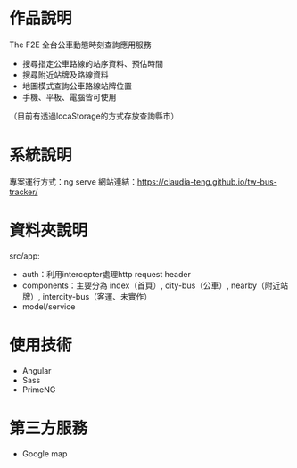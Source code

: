 # 作品說明

The F2E 全台公車動態時刻查詢應用服務

- 搜尋指定公車路線的站序資料、預估時間
- 搜尋附近站牌及路線資料
- 地圖模式查詢公車路線站牌位置
- 手機、平板、電腦皆可使用

（目前有透過locaStorage的方式存放查詢縣市）

# 系統說明
專案運行方式：ng serve
網站連結：https://claudia-teng.github.io/tw-bus-tracker/

# 資料夾說明

src/app:
- auth：利用intercepter處理http request header
- components：主要分為 index（首頁）, city-bus（公車）, nearby（附近站牌）, intercity-bus（客運、未實作）
- model/service

# 使用技術

- Angular
- Sass
- PrimeNG

# 第三方服務

- Google map

